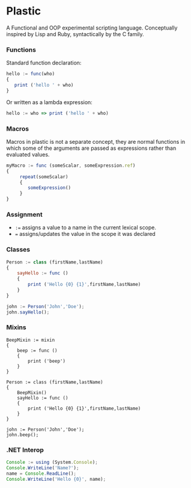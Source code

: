# Plastic

A Functional and OOP experimental scripting language.
Conceptually inspired by Lisp and Ruby, syntactically by the C family.


### Functions

Standard function declaration:
```javascript
hello := func(who)
{
   print ('hello ' + who)
}
```

Or written as a lambda expression:
```javascript
hello := who => print ('hello ' + who)
```

### Macros

Macros in plastic is not a separate concept, they are normal functions in which some of the arguments are passed as expressions rather than evaluated values.

```javascript
myMacro := func (someScalar, someExpression.ref)
{
     repeat(someScalar)
     {
        someExpression()
     }
}
```

### Assignment

* `:=` assigns a value to a name in the current lexical scope.
* `=` assigns/updates the value in the scope it was declared

### Classes

```javascript
Person := class (firstName,lastName)
{
    sayHello := func ()
    {
        print ('Hello {0} {1}',firstName,lastName)
    }
}

john := Person('John','Doe');
john.sayHello();
```

### Mixins

```
BeepMixin := mixin
{
    beep := func ()
    {
        print ('beep')
    }
}

Person := class (firstName,lastName)
{
    BeepMixin()
    sayHello := func ()
    {
        print ('Hello {0} {1}',firstName,lastName)
    }
}

john := Person('John','Doe');
john.beep();
```

### .NET Interop

```javascript
Console := using (System.Console);
Console.WriteLine('Name?');
name = Console.ReadLine();
Console.WriteLine('Hello {0}', name);
```
